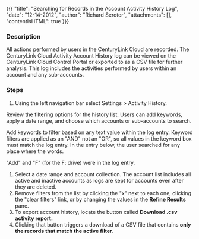 {{{
  "title": "Searching for Records in the Account Activity History Log",
  "date": "12-14-2012",
  "author": "Richard Seroter",
  "attachments": [],
  "contentIsHTML": true
}}}

### Description

All actions performed by users in the CenturyLink Cloud are recorded. The CenturyLink Cloud Activity Account History log can be viewed on the CenturyLink Cloud Control Portal or exported to as a CSV file for further analysis. This log includes the activities performed by users within an account and any sub-accounts.

### Steps

1. Using the left navigation bar select Settings  > Activity History.

  Review the filtering options for the history list. Users can add keywords, apply a date range, and choose which accounts or sub-accounts to search.

  Add keywords to filter based on any text value within the log entry. Keyword filters are applied as an "AND" not an "OR", so all values in the keyword box must match the log entry. In the entry below, the user searched for any place where the words.

  "Add" and "F" (for the F: drive) were in the log entry.
1. Select a date range and account collection. The account list includes all active and inactive accounts as logs are kept for accounts even after they are deleted.
1. Remove filters from the list by clicking the "x" next to each one, clicking the "clear filters" link, or by changing the values in the <strong>Refine Results </strong>pane.
1. To export account history, locate the button called <strong>Download .csv activity report.</strong>
1. Clicking that button triggers a download of a CSV file that contains <strong>only the records that match the active filter</strong>.
